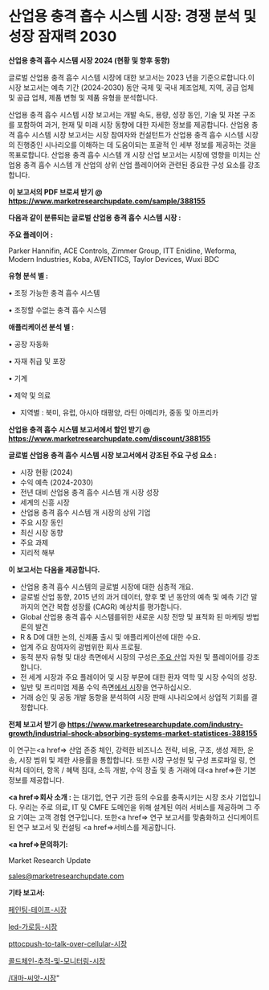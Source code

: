 # 산업용 충격 흡수 시스템 시장: 경쟁 분석 및 성장 잠재력 2030

<strong>산업용 충격 흡수 시스템 시장 2024 (현황 및 향후 동향)</strong>

글로벌 산업용 충격 흡수 시스템 시장에 대한 보고서는 2023 년을 기준으로합니다.이 시장 보고서는 예측 기간 (2024-2030) 동안 국제 및 국내 제조업체, 지역, 공급 업체 및 공급 업체, 제품 변형 및 제품 유형을 분석합니다.

산업용 충격 흡수 시스템 시장 보고서는 개발 속도, 용량, 성장 동인, 기술 및 자본 구조를 포함하여 과거, 현재 및 미래 시장 동향에 대한 자세한 정보를 제공합니다. 산업용 충격 흡수 시스템 시장 보고서는 시장 참여자와 컨설턴트가 산업용 충격 흡수 시스템 시장의 진행중인 시나리오를 이해하는 데 도움이되는 포괄적 인 세부 정보를 제공하는 것을 목표로합니다. 산업용 충격 흡수 시스템 개 시장 산업 보고서는 시장에 영향을 미치는 산업용 충격 흡수 시스템 개 산업의 상위 산업 플레이어와 관련된 중요한 구성 요소를 강조합니다.



<strong>이 보고서의 PDF 브로셔 받기 @ <a href=https://www.marketresearchupdate.com/sample/388155>https://www.marketresearchupdate.com/sample/388155</a></strong>



<strong>다음과 같이 분류되는 글로벌 산업용 충격 흡수 시스템 시장 :</strong>



<strong>주요 플레이어 :</strong>

Parker Hannifin, ACE Controls, Zimmer Group, ITT Enidine, Weforma, Modern Industries, Koba, AVENTICS, Taylor Devices, Wuxi BDC



<strong>유형 분석 별 :</strong>

• 조정 가능한 충격 흡수 시스템

• 조정할 수없는 충격 흡수 시스템



<strong>애플리케이션 분석 별 :</strong>

• 공장 자동화

• 자재 취급 및 포장

• 기계

• 제약 및 의료

<ul>
  <li>지역별 : 북미, 유럽, 아시아 태평양, 라틴 아메리카, 중동 및 아프리카</li>
</ul>


<strong>산업용 충격 흡수 시스템 보고서에서 할인 받기 @ <a href=https://www.marketresearchupdate.com/discount/388155>https://www.marketresearchupdate.com/discount/388155</a></strong>



<strong>글로벌 산업용 충격 흡수 시스템 시장 보고서에서 강조된 주요 구성 요소 :</strong>
<ul>
  <li>시장 현황 (2024)</li>
  <li>수익 예측 (2024-2030)</li>
  <li>전년 대비 산업용 충격 흡수 시스템 개 시장 성장</li>
  <li>세계의 신흥 시장</li>
  <li>산업용 충격 흡수 시스템 개 시장의 상위 기업</li>
  <li>주요 시장 동인</li>
  <li>최신 시장 동향</li>
  <li>주요 과제</li>
  <li>지리적 해부</li>
</ul>


<strong>이 보고서는 다음을 제공합니다.</strong>
<ul>
  <li>산업용 충격 흡수 시스템의 글로벌 시장에 대한 심층적 개요.</li>
  <li>글로벌 산업 동향, 2015 년의 과거 데이터, 향후 몇 년 동안의 예측 및 예측 기간 말까지의 연간 복합 성장률 (CAGR) 예상치를 평가합니다.</li>
  <li>Global 산업용 충격 흡수 시스템를위한 새로운 시장 전망 및 표적화 된 마케팅 방법론의 발견</li>
  <li>R &amp; D에 대한 논의, 신제품 출시 및 애플리케이션에 대한 수요.</li>
  <li>업계 주요 참여자의 광범위한 회사 프로필.</li>
  <li>동적 분자 유형 및 대상 측면에서 시장의 구성은<a href=> 주요 산</a>업 자원 및 플레이어를 강조합니다.</li>
  <li>전 세계 시장과 주요 플레이어 및 시장 부문에 대한 환자 역학 및 시장 수익의 성장.</li>
  <li>일반 및 프리미엄 제품 수익 측면<a href=>에서 시</a>장을 연구하십시오.</li>
  <li>거래 승인 및 공동 개발 동향을 분석하여 시장 판매 시나리오에서 상업적 기회를 결정합니다.</li>
</ul>



<strong>전체 보고서 받기 @ <a href=https://www.marketresearchupdate.com/industry-growth/industrial-shock-absorbing-systems-market-statistices-388155>https://www.marketresearchupdate.com/industry-growth/industrial-shock-absorbing-systems-market-statistices-388155</a></strong>

이 연구는<a href=> 산업 존중</a> 체인, 강력한 비즈니스 전략, 비용, 구조, 생성 제한, 운송, 시장 범위 및 제한 사용률을 통합합니다. 또한 시장 구성원 및 구성 프로파일 링, 연락처 데이터, 항목 / 혜택 침대, 소득 개발, 수익 창출 및 총 거래에 대<a href=>한 기본 </a>정보를 제공합니다.



<strong><a href=>회사 소</a>개 :</strong>
는 대기업, 연구 기관 등의 수요를 충족시키는 시장 조사 기업입니다. 우리는 주로 의료, IT 및 CMFE 도메인을 위해 설계된 여러 서비스를 제공하며 그 주요 기여는 고객 경험 연구입니다. 또한<a href=> 연구 보</a>고서를 맞춤화하고 신디케이트 된 연구 보고서 및 컨설팅 <a href=>서비스</a>를 제공합니다.



<strong><a href=>문의하기:</a></strong>

Market Research Update

sales@marketresearchupdate.com



<strong>기타 보고서:</strong>

<a href=https://www.linkedin.com/pulse/페인팅-테이프-시장-동향-및-성장-전망-trend-tracking-tips-360-analysis/>페인팅-테이프-시장</a>

<a href=https://www.linkedin.com/pulse/led-가로등-시장-세분화-연구-및-목표-고객2029년-data-dive-diaries-24-analysis-zsb8f/>led-가로등-시장</a>

<a href=https://www.linkedin.com/pulse/pttocpush-to-talk-over-cellular-시장-진입-전략-z8yef/>pttocpush-to-talk-over-cellular-시장</a>

<a href=https://www.linkedin.com/pulse/콜드체인-추적-및-모니터링-시장-규모-성장-2023-market-matrix-musings-analysis-0cbpf/>콜드체인-추적-및-모니터링-시장</a>

<a href=https://www.linkedin.com/pulse//대마-씨앗-시장-경쟁-분석-및-성장-잠재력-2029-survey-spotlight-pro-24-analysis-yylrf/>/대마-씨앗-시장</a>"
